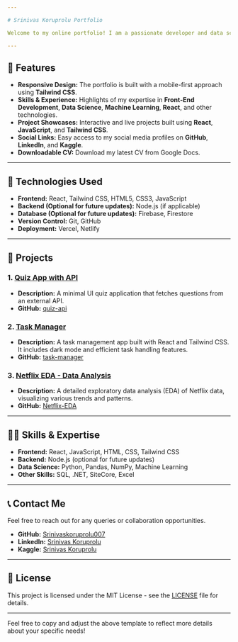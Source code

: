```yaml
---

# Srinivas Koruprolu Portfolio

Welcome to my online portfolio! I am a passionate developer and data scientist with 1.8+ years of experience in front-end development, data science, and machine learning. This portfolio showcases my skills, projects, and professional journey.

---
```


## 🚀 Features

- **Responsive Design:** The portfolio is built with a mobile-first approach using **Tailwind CSS**.
- **Skills & Experience:** Highlights of my expertise in **Front-End Development**, **Data Science**, **Machine Learning**, **React**, and other technologies.
- **Project Showcases:** Interactive and live projects built using **React**, **JavaScript**, and **Tailwind CSS**.
- **Social Links:** Easy access to my social media profiles on **GitHub**, **LinkedIn**, and **Kaggle**.
- **Downloadable CV:** Download my latest CV from Google Docs.

---

## 🔧 Technologies Used

- **Frontend:** React, Tailwind CSS, HTML5, CSS3, JavaScript
- **Backend (Optional for future updates):** Node.js (if applicable)
- **Database (Optional for future updates):** Firebase, Firestore
- **Version Control:** Git, GitHub
- **Deployment:** Vercel, Netlify

---

## 📂 Projects

### 1. [Quiz App with API](https://quiz-api-five-blush.vercel.app/)
- **Description:** A minimal UI quiz application that fetches questions from an external API.
- **GitHub:** [quiz-api](https://github.com/Srinivaskoruprolu007/quiz-api)
  
### 2. [Task Manager](https://task-manager-kappa-eight.vercel.app/)
- **Description:** A task management app built with React and Tailwind CSS. It includes dark mode and efficient task handling features.
- **GitHub:** [task-manager](https://github.com/Srinivaskoruprolu007/task-manager)

### 3. [Netflix EDA - Data Analysis](https://github.com/Srinivaskoruprolu007/Netflix-EDA/blob/master/Netflix_Detailed.ipynb)
- **Description:** A detailed exploratory data analysis (EDA) of Netflix data, visualizing various trends and patterns.
- **GitHub:** [Netflix-EDA](https://github.com/Srinivaskoruprolu007/Netflix-EDA)

---

## 👨‍💻 Skills & Expertise

- **Frontend:** React, JavaScript, HTML, CSS, Tailwind CSS
- **Backend:** Node.js (optional for future updates)
- **Data Science:** Python, Pandas, NumPy, Machine Learning
- **Other Skills:** SQL, .NET, SiteCore, Excel

---

## 📞 Contact Me

Feel free to reach out for any queries or collaboration opportunities.

- **GitHub:** [Srinivaskoruprolu007](https://github.com/Srinivaskoruprolu007)
- **LinkedIn:** [Srinivas Koruprolu](https://www.linkedin.com/in/srinivas-koruprolu/)
- **Kaggle:** [Srinivas Koruprolu](https://www.kaggle.com/srinivaskoruprolu)

---

## 📝 License

This project is licensed under the MIT License - see the [LICENSE](LICENSE) file for details.

---

Feel free to copy and adjust the above template to reflect more details about your specific needs!
